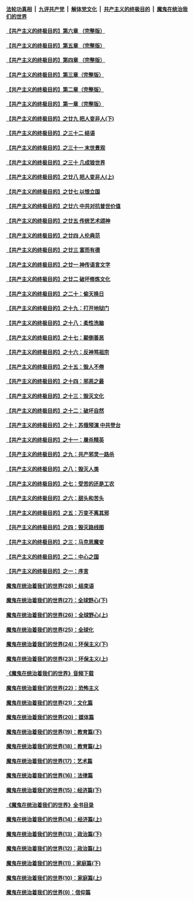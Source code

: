 ####  [法轮功真相](../../../../basic/blob/master/README.md?t=05281844) &nbsp;|&nbsp; [九评共产党](../../../../9ping.md/blob/master/README.md?t=05281844) &nbsp;|&nbsp; [解体党文化](../../../../jtdwh.md/blob/master/README.md?t=05281844)  &nbsp;|&nbsp; [共产主义的终极目的](../../../../gczydzjmd.md/blob/master/README.md?t=05281844) &nbsp;|&nbsp; [魔鬼在统治我们的世界](../../../../mgztzwmdsj.md/blob/master/README.md?t=05281844) 

#### [【共产主义的终极目的】第六章 （完整版）](../pages/nsc422/n11428913.md?t=05281844) 

#### [【共产主义的终极目的】第五章 （完整版）](../pages/nsc422/n11428912.md?t=05281844) 

#### [【共产主义的终极目的】第四章 （完整版）](../pages/nsc422/n11428907.md?t=05281844) 

#### [【共产主义的终极目的】第三章（完整版）](../pages/nsc422/n11428848.md?t=05281844) 

#### [【共产主义的终极目的】第二章（完整版）](../pages/nsc422/n11428831.md?t=05281844) 

#### [【共产主义的终极目的】第一章（完整版）](../pages/nsc422/n11417651.md?t=05281844) 

#### [【共产主义的终极目的】之廿九 把人变非人(下)](../pages/nsc422/n11344140.md?t=05281844) 

#### [【共产主义的终极目的】之三十二 结语](../pages/nsc422/n11360535.md?t=05281844) 

#### [【共产主义的终极目的】之三十一 末世景观](../pages/nsc422/n11351129.md?t=05281844) 

#### [【共产主义的终极目的】之三十 几成狼世界](../pages/nsc422/n11348280.md?t=05281844) 

#### [【共产主义的终极目的】之廿八 把人变非人(上)](../pages/nsc422/n11340492.md?t=05281844) 

#### [【共产主义的终极目的】之廿七 以恨立国](../pages/nsc422/n11336944.md?t=05281844) 

#### [【共产主义的终极目的】之廿六 中共对抗普世价值](../pages/nsc422/n11324785.md?t=05281844) 

#### [【共产主义的终极目的】之廿五 传统艺术颂神](../pages/nsc422/n11296396.md?t=05281844) 

#### [【共产主义的终极目的】之廿四 人伦典范](../pages/nsc422/n11296397.md?t=05281844) 

#### [【共产主义的终极目的】之廿三 富而有德](../pages/nsc422/n11283598.md?t=05281844) 

#### [【共产主义的终极目的】之廿一 神传语言文字](../pages/nsc422/n11263265.md?t=05281844) 

#### [【共产主义的终极目的】之廿二 破坏修炼文化](../pages/nsc422/n11245728.md?t=05281844) 

#### [【共产主义的终极目的】之二十：偷天换日](../pages/nsc422/n11238846.md?t=05281844) 

#### [【共产主义的终极目的】之十九：打开地狱门](../pages/nsc422/n11206376.md?t=05281844) 

#### [【共产主义的终极目的】之十八：柔性洗脑](../pages/nsc422/n11199994.md?t=05281844) 

#### [【共产主义的终极目的】之十七：颠倒善恶](../pages/nsc422/n11179782.md?t=05281844) 

#### [【共产主义的终极目的】之十六：反神骂祖宗](../pages/nsc422/n11166798.md?t=05281844) 

#### [【共产主义的终极目的】之十五：毁人不倦](../pages/nsc422/n11166792.md?t=05281844) 

#### [【共产主义的终极目的】之十四：邪恶之最](../pages/nsc422/n11150249.md?t=05281844) 

#### [【共产主义的终极目的】之十三：毁灭文化](../pages/nsc422/n11135227.md?t=05281844) 

#### [【共产主义的终极目的】之十二：破坏自然](../pages/nsc422/n11135214.md?t=05281844) 

#### [【共产主义的终极目的】之十：苏俄预演 中共登台](../pages/nsc422/n11118424.md?t=05281844) 

#### [【共产主义的终极目的】之十一：屠杀精英](../pages/nsc422/n11118442.md?t=05281844) 

#### [【共产主义的终极目的】之九：共产邪灵一路杀](../pages/nsc422/n11114139.md?t=05281844) 

#### [【共产主义的终极目的】之八：毁灭人类](../pages/nsc422/n11108503.md?t=05281844) 

#### [【共产主义的终极目的】之七：受苦的还是工农](../pages/nsc422/n11101809.md?t=05281844) 

#### [【共产主义的终极目的】之六：甜头和苦头](../pages/nsc422/n11096971.md?t=05281844) 

#### [【共产主义的终极目的】之五：万变不离其邪](../pages/nsc422/n11091285.md?t=05281844) 

#### [【共产主义的终极目的】之四：毁灭路线图](../pages/nsc422/n11086284.md?t=05281844) 

#### [【共产主义的终极目的】之三：马克思魔变](../pages/nsc422/n11061941.md?t=05281844) 

#### [【共产主义的终极目的】之二：中心之国](../pages/nsc422/n11047728.md?t=05281844) 

#### [【共产主义的终极目的】之一：序言](../pages/nsc422/n11086077.md?t=05281844) 

#### [魔鬼在统治着我们的世界(28)：结束语](../pages/nsc422/n10936246.md?t=05281844) 

#### [魔鬼在统治着我们的世界(27)：全球野心(下)](../pages/nsc422/n10928319.md?t=05281844) 

#### [魔鬼在统治着我们的世界(26)：全球野心(上)](../pages/nsc422/n10900318.md?t=05281844) 

#### [魔鬼在统治着我们的世界(25)：全球化](../pages/nsc422/n10788205.md?t=05281844) 

#### [魔鬼在统治着我们的世界(24)：环保主义(下)](../pages/nsc422/n10695307.md?t=05281844) 

#### [魔鬼在统治着我们的世界(23)：环保主义(上)](../pages/nsc422/n10688613.md?t=05281844) 

#### [《魔鬼在统治着我们的世界》音频下载](../pages/nsc422/n10635553.md?t=05281844) 

#### [魔鬼在统治着我们的世界(22)：恐怖主义](../pages/nsc422/n10614727.md?t=05281844) 

#### [魔鬼在统治着我们的世界(21)：文化篇](../pages/nsc422/n10597706.md?t=05281844) 

#### [魔鬼在统治着我们的世界(20)：媒体篇](../pages/nsc422/n10586579.md?t=05281844) 

#### [魔鬼在统治着我们的世界(19)：教育篇(下)](../pages/nsc422/n10564808.md?t=05281844) 

#### [魔鬼在统治着我们的世界(18)：教育篇(上)](../pages/nsc422/n10526970.md?t=05281844) 

#### [魔鬼在统治着我们的世界(17)：艺术篇](../pages/nsc422/n10499093.md?t=05281844) 

#### [魔鬼在统治着我们的世界(16)：法律篇](../pages/nsc422/n10485969.md?t=05281844) 

#### [魔鬼在统治着我们的世界(15)：经济篇(下)](../pages/nsc422/n10469975.md?t=05281844) 

#### [《魔鬼在统治着我们的世界》全书目录](../pages/nsc422/n10464261.md?t=05281844) 

#### [魔鬼在统治着我们的世界(14)：经济篇(上)](../pages/nsc422/n10457370.md?t=05281844) 

#### [魔鬼在统治着我们的世界(13)：政治篇(下)](../pages/nsc422/n10448270.md?t=05281844) 

#### [魔鬼在统治着我们的世界(12)：政治篇(上)](../pages/nsc422/n10444576.md?t=05281844) 

#### [魔鬼在统治着我们的世界(11)：家庭篇(下)](../pages/nsc422/n10440961.md?t=05281844) 

#### [魔鬼在统治着我们的世界(10)：家庭篇(上)](../pages/nsc422/n10435448.md?t=05281844) 

#### [魔鬼在统治着我们的世界(9)：信仰篇](../pages/nsc422/n10432159.md?t=05281844) 


